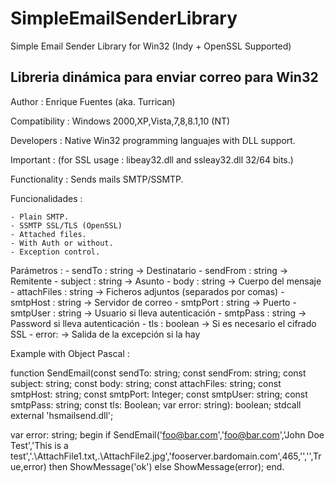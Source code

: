 # SimpleEmailSenderLibrary
Simple Email Sender Library for Win32 (Indy + OpenSSL Supported)

Libreria dinámica para enviar correo para Win32
-----------------------------------------------

Author : Enrique Fuentes (aka. Turrican)

Compatibility : Windows 2000,XP,Vista,7,8,8.1,10 (NT)

Developers : Native Win32 programming languajes with DLL support. 

Important : (for SSL usage : libeay32.dll and ssleay32.dll 32/64 bits.)

Functionality : Sends mails SMTP/SSMTP. 

Funcionalidades :

	- Plain SMTP.
	- SSMTP SSL/TLS (OpenSSL)
	- Attached files.
	- With Auth or without.
	- Exception control.	

Parámetros :
	- sendTo : string -> Destinatario 
	- sendFrom : string -> Remitente
	- subject : string -> Asunto
	- body : string -> Cuerpo del mensaje
	- attachFiles : string -> Ficheros adjuntos (separados por comas)
	- smtpHost : string -> Servidor de correo
	- smtpPort : string -> Puerto
	- smtpUser : string -> Usuario si lleva autenticación
	- smtpPass : string -> Password si lleva autenticación
	- tls : boolean -> Si es necesario el cifrado SSL
	- error: -> Salida de la excepción si la hay

Example with Object Pascal :

function SendEmail(const sendTo: string; const sendFrom: string; const subject: string; const body: string;
  const attachFiles: string; const smtpHost: string; const smtpPort: Integer;
  const smtpUser: string; const smtpPass: string; const tls: Boolean; var error: string): boolean; stdcall external 'hsmailsend.dll';

var
  error: string;
begin
    if SendEmail('foo@bar.com','foo@bar.com','John Doe Test','This is a test','.\AttachFile1.txt,.\AttachFile2.jpg','fooserver.bardomain.com',465,'','',True,error) then
    ShowMessage('ok')
    else ShowMessage(error);
end.
